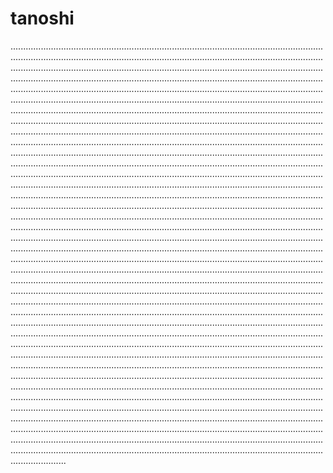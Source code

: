 # tanoshi
..........................................................................................................................................................................................................................................................................................................................................................................................................................................................................................................................................................................................................................................................................................................................................................................................................................................................................................................................................................................................................................................................................................................................................................................................................................................................................................................................................................................................................................................................................................................................................................................................................................................................................................................................................................................................................................................................................................................................................................................................................................................................................................................................................................................................................................................................................................................................................................................................................................................................................................................................................................................................................................................................................................................................................................................................................................................................................................................................................................................................................................................................................................................................................................................................................................................................................................................................................................................................................................................................................................................................................................................................................................................................................................................................................................................................................................................................................................................................................................................................................................................................................................................................................................................................................................................................................................................................................................................................................................................................................................................................................................................................................................................................................................................................................................................................................................................................................................................................................................................................................................................................